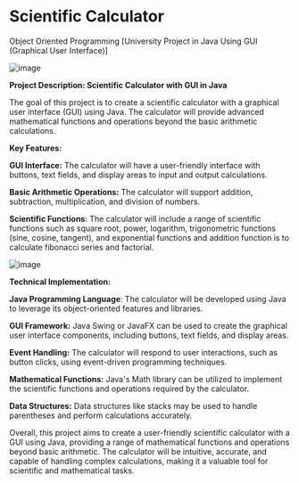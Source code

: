 # Scientific Calculator
Object Oriented Programming [University Project in Java Using GUI (Graphical User Interface)]

![image](https://github.com/Mohammad-Ahmed73/scientific-calculator/assets/85429813/459dee55-4761-48b1-851f-88f57714fd1f)

**Project Description: Scientific Calculator with GUI in Java**

The goal of this project is to create a scientific calculator with a graphical user interface (GUI) using Java. The calculator will provide advanced mathematical functions and operations beyond the basic arithmetic calculations.

**Key Features:**

**GUI Interface:** The calculator will have a user-friendly interface with buttons, text fields, and display areas to input and output calculations.

**Basic Arithmetic Operations:** The calculator will support addition, subtraction, multiplication, and division of numbers.

**Scientific Functions**: The calculator will include a range of scientific functions such as square root, power, logarithm, trigonometric functions (sine, cosine, tangent), and exponential functions and addition function is to calculate fibonacci series and factorial.

![image](https://github.com/Mohammad-Ahmed73/scientific-calculator/assets/85429813/8e5aecc8-7bee-4fda-b82f-2d1839c46d73)

**Technical Implementation:**

**Java Programming Language**: The calculator will be developed using Java to leverage its object-oriented features and libraries.

**GUI Framework:** Java Swing or JavaFX can be used to create the graphical user interface components, including buttons, text fields, and display areas.

**Event Handling:** The calculator will respond to user interactions, such as button clicks, using event-driven programming techniques.

**Mathematical Functions:** Java's Math library can be utilized to implement the scientific functions and operations required by the calculator.

**Data Structures:** Data structures like stacks may be used to handle parentheses and perform calculations accurately.

Overall, this project aims to create a user-friendly scientific calculator with a GUI using Java, providing a range of mathematical functions and operations beyond basic arithmetic. The calculator will be intuitive, accurate, and capable of handling complex calculations, making it a valuable tool for scientific and mathematical tasks.

